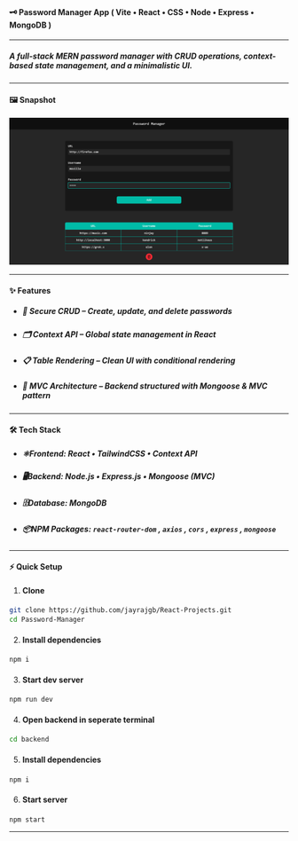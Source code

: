 #### 🗝️ **Password Manager App** ( Vite • React • CSS • Node • Express • MongoDB )

---

##### A full-stack **MERN** password manager with CRUD operations, context-based state management, and a minimalistic UI.

---

#### 🖼️ **Snapshot**

![Snapshot](/Password-Manager/public/project10.png)

---

#### ✨ **Features**

- ##### 🔑 **Secure CRUD** – Create, update, and delete passwords
- ##### 🗂️ **Context API** – Global state management in React
- ##### 📋 **Table Rendering** – Clean UI with conditional rendering
- ##### 🧩 **MVC Architecture** – Backend structured with Mongoose & MVC pattern

---

#### 🛠️ **Tech Stack**

- ##### ⚛️**Frontend:** React • TailwindCSS • Context API
- ##### 🖥️**Backend:** Node.js • Express.js • Mongoose (MVC)
- ##### 🗄️**Database:** MongoDB
- ##### 📦**NPM Packages:** `react-router-dom` , `axios` , `cors` , `express` , `mongoose`

---

#### ⚡ **Quick Setup**

1. #### **Clone**

```bash
git clone https://github.com/jayrajgb/React-Projects.git
cd Password-Manager
```

2. #### **Install dependencies**

```bash
npm i
```

3. #### **Start dev server**

```bash
npm run dev
```

4. #### **Open backend in seperate terminal**

```bash
cd backend
```

5. #### **Install dependencies**

```bash
npm i
```

6. #### **Start server**

```bash
npm start
```

---
